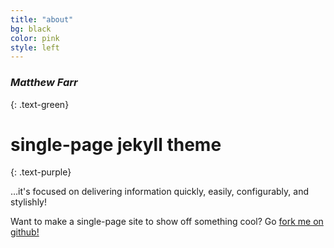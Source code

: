 ```yaml
---
title: "about"
bg: black
color: pink
style: left
---
```


### *Matthew Farr*
{: .text-green}

<span class="fa-stack subtlecircle" style="font-size:100px; background-image: url(img/Image1.JPG)">
  <i class="fa fa-circle fa-stack-2x text-white"></i>
  <i class="fa fa-bicycle fa-stack-1x text-orange"></i>
</span>

# single-page jekyll theme
{: .text-purple}


…it's focused on delivering information quickly, easily, configurably, and stylishly!

Want to make a single-page site to show off something cool? Go [fork me on github!](https://github.com/t413/SinglePaged)
